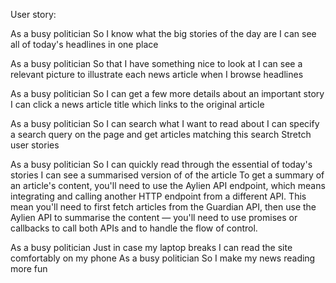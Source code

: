 User story:

As a busy politician
So I know what the big stories of the day are
I can see all of today's headlines in one place

As a busy politician
So that I have something nice to look at
I can see a relevant picture to illustrate each news article when I browse headlines

As a busy politician
So I can get a few more details about an important story
I can click a news article title which links to the original article

As a busy politician
So I can search what I want to read about
I can specify a search query on the page and get articles matching this search
Stretch user stories

As a busy politician
So I can quickly read through the essential of today's stories
I can see a summarised version of of the article 
To get a summary of an article's content, you'll need to use the Aylien API endpoint, which means integrating and calling another HTTP endpoint from a different API. This mean you'll need to first fetch articles from the Guardian API, then use the Aylien API to summarise the content — you'll need to use promises or callbacks to call both APIs and to handle the flow of control.

As a busy politician
Just in case my laptop breaks
I can read the site comfortably on my phone
As a busy politician
So I make my news reading more fun